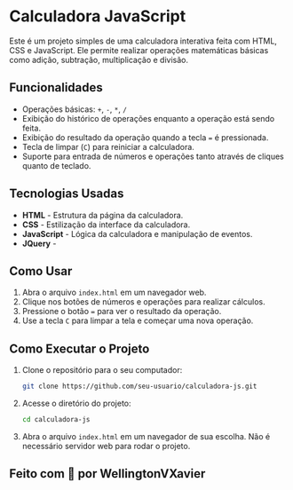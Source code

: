 # Calculadora JavaScript

Este é um projeto simples de uma calculadora interativa feita com HTML, CSS e JavaScript. Ele permite realizar operações matemáticas básicas como adição, subtração, multiplicação e divisão.

## Funcionalidades

- Operações básicas: `+`, `-`, `*`, `/`
- Exibição do histórico de operações enquanto a operação está sendo feita.
- Exibição do resultado da operação quando a tecla `=` é pressionada.
- Tecla de limpar (`C`) para reiniciar a calculadora.
- Suporte para entrada de números e operações tanto através de cliques quanto de teclado.

## Tecnologias Usadas

- **HTML** - Estrutura da página da calculadora.
- **CSS** - Estilização da interface da calculadora.
- **JavaScript** - Lógica da calculadora e manipulação de eventos.
- **JQuery** - 

## Como Usar

1. Abra o arquivo `index.html` em um navegador web.
2. Clique nos botões de números e operações para realizar cálculos.
3. Pressione o botão `=` para ver o resultado da operação.
4. Use a tecla `C` para limpar a tela e começar uma nova operação.

## Como Executar o Projeto

1. Clone o repositório para o seu computador:

    ```bash
    git clone https://github.com/seu-usuario/calculadora-js.git
    ```

2. Acesse o diretório do projeto:

    ```bash
    cd calculadora-js
    ```

3. Abra o arquivo `index.html` em um navegador de sua escolha. Não é necessário servidor web para rodar o projeto.

## Feito com 💙 por WellingtonVXavier


